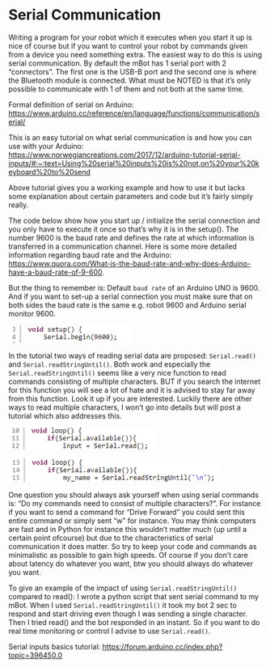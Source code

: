 # Serial Communication

Writing a program for your robot which it executes when you start it up is nice of course 
but if you want to control your robot by commands given from a device you need something extra. 
The easiest way to do this is using serial communication.
By default the mBot has 1 serial port with 2 “connectors”. The first one is the USB-B port and the second one is where the Bluetooth module is connected. 
What must be NOTED is that it’s only possible to communicate with 1 of them and not both at the same time.

Formal definition of serial on Arduino: https://www.arduino.cc/reference/en/language/functions/communication/serial/

This is an easy tutorial on what serial communication is and how you can use with your Arduino:
https://www.norwegiancreations.com/2017/12/arduino-tutorial-serial-inputs/#:~:text=Using%20serial%20inputs%20is%20not,on%20your%20keyboard%20to%20send 

Above tutorial gives you a working example and how to use it but lacks some explanation about certain parameters and code but it’s fairly simply really.

The code below show how you start up / initialize the serial connection and you only have to execute it once so that’s why it is in the setup(). 
The number 9600 is the baud rate and defines the rate at which information is transferred in a communication channel. 
Here is some more detailed information regarding baud rate and the Arduino: https://www.quora.com/What-is-the-baud-rate-and-why-does-Arduino-have-a-baud-rate-of-9-600. 

But the thing to remember is: Default `baud rate` of an Arduino UNO is 9600. 
And if you want to set-up a serial connection you must make sure that on both sides the baud rate is the same e.g. robot 9600 and Arduino serial monitor 9600.

![](https://github.com/Atonbom/KimPyRaptor/blob/main/Images/serial1.png)

In the tutorial two ways of reading serial data are proposed: `Serial.read()` and `Serial.readStringUntil()`. 
Both work and especially the `Serial.readStringUntil()` seems like a very nice function to read commands consisting of multiple characters. 
BUT if you search the internet for this function you will see a lot of hate and it is advised to stay far away from this function. 
Look it up if you are interested. Luckily there are other ways to read multiple characters, I won’t go into details but will post a tutorial which also addresses this. 

![](https://github.com/Atonbom/KimPyRaptor/blob/main/Images/serial2.png)

![](https://github.com/Atonbom/KimPyRaptor/blob/main/Images/serial3.png)

One question you should always ask yourself when using serial commands is: “Do my commands need to consist of multiple characters?”. 
For instance if you want to send a command for “Drive Forward” you could sent this entire command or simply sent “w” for instance. 
You may think computers are fast and in Python for instance this wouldn’t matter much (up until a certain point ofcourse) but due to the characteristics of serial communication it does matter.
So try to keep your code and commands as minimalistic as possible to gain high speeds. 
Of course if you don’t care about latency do whatever you want, btw you should always do whatever you want.

To give an example of the impact of using `Serial.readStringUntil()` compared to read(): I wrote a python script that sent serial command to my mBot.
When I used `Serial.readStringUntil()` it took my bot 2 sec to respond and start driving even though I was sending a single character. 
Then I tried read() and the bot responded in an instant. So if you want to do real time monitoring or control I advise to use `Serial.read()`. 

Serial inputs basics tutorial:
https://forum.arduino.cc/index.php?topic=396450.0 
